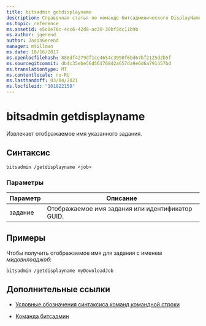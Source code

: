 ```yaml
---
title: bitsadmin getdisplayname
description: Справочная статья по команде битсадминического DisplayName, которая получает отображаемое имя указанного задания.
ms.topic: reference
ms.assetid: e5c0e76c-4cc6-42d8-ac30-30bf3dc11b9b
ms.author: jgerend
author: JasonGerend
manager: mtillman
ms.date: 10/16/2017
ms.openlocfilehash: 888df4279df1ce4654c3990f6bd67bf2125d2b5f
ms.sourcegitcommit: db4c35ebe56d561768d2a657da9e6d6a791457bd
ms.translationtype: MT
ms.contentlocale: ru-RU
ms.lasthandoff: 03/04/2021
ms.locfileid: "101822158"
---
```

# <a name="bitsadmin-getdisplayname"></a>bitsadmin getdisplayname

Извлекает отображаемое имя указанного задания.

## <a name="syntax"></a>Синтаксис

```
bitsadmin /getdisplayname <job>
```

### <a name="parameters"></a>Параметры

| Параметр | Описание |
| -------------- | -------------- |
| задание | Отображаемое имя задания или идентификатор GUID. |

## <a name="examples"></a>Примеры

Чтобы получить отображаемое имя для задания с именем *мидовнлоаджоб*:

```
bitsadmin /getdisplayname myDownloadJob
```

## <a name="additional-references"></a>Дополнительные ссылки

- [Условные обозначения синтаксиса команд командной строки](command-line-syntax-key.md)

- [Команда битсадмин](bitsadmin.md)

